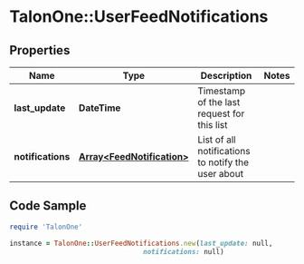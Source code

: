 # TalonOne::UserFeedNotifications

## Properties

Name | Type | Description | Notes
------------ | ------------- | ------------- | -------------
**last_update** | **DateTime** | Timestamp of the last request for this list | 
**notifications** | [**Array&lt;FeedNotification&gt;**](FeedNotification.md) | List of all notifications to notify the user about | 

## Code Sample

```ruby
require 'TalonOne'

instance = TalonOne::UserFeedNotifications.new(last_update: null,
                                 notifications: null)
```


